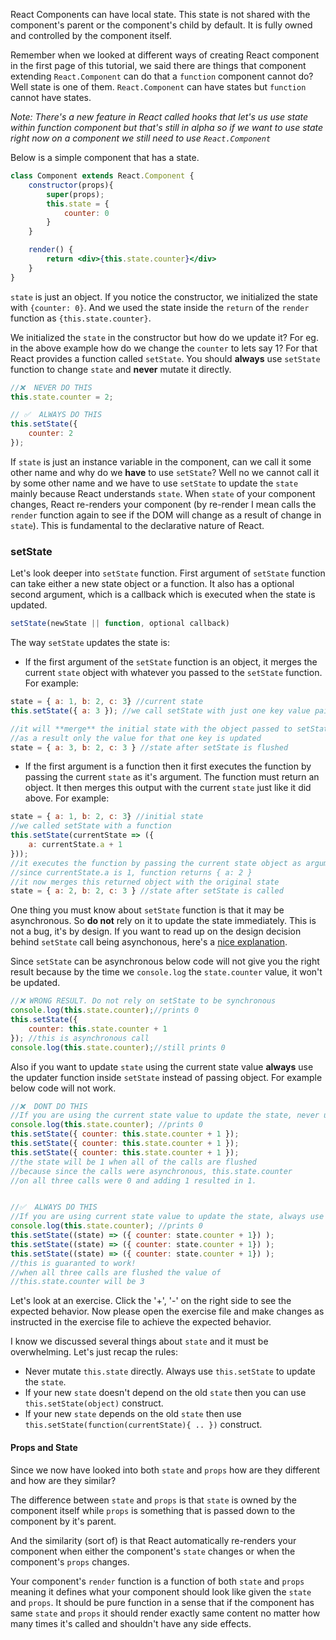React Components can have local state. This state is not shared with the component's parent or the component's child by default. It is fully owned and controlled by the component itself.

Remember when we looked at different ways of creating React component in the first page of this tutorial, we said there are things that component extending `React.Component` can do that a `function` component cannot do? Well state is one of them. `React.Component` can have states but `function` cannot have states.

*Note: There's a new feature in React called hooks that let's us use state within function component but that's still in alpha so if we want to use state right now on a component we still need to use `React.Component`*

Below is a simple component that has a state. 

```jsx
class Component extends React.Component {
    constructor(props){
        super(props);
        this.state = {
            counter: 0 
        }
    }

    render() {
        return <div>{this.state.counter}</div>
    }
}
```

`state` is just an object. If you notice the constructor, we initialized the state with `{counter: 0}`. And we used the state inside the `return` of the `render` function as `{this.state.counter}`.

We initialized the `state` in the constructor but how do we update it? For eg. in the above example how do we change the `counter` to lets say 1? For that React provides a function called `setState`. You should **always** use `setState` function to change `state` and **never** mutate it directly.

```jsx
//❌  NEVER DO THIS
this.state.counter = 2;

// ✅  ALWAYS DO THIS
this.setState({
    counter: 2
});
```
If `state` is just an instance variable in the component, can we call it some other name and why do we **have** to use `setState`? Well no we cannot call it by some other name and we have to use `setState` to update the `state` mainly because React understands `state`. When `state` of your component changes, React re-renders your component (by re-render I mean calls the `render` function again to see if the DOM will change as a result of change in `state`). This is fundamental to the declarative nature of React.

### setState

Let's look deeper into `setState` function. First argument of `setState` function can take either a new state object or a function. It also has a optional second argument, which is a callback which is executed when the state is updated.

```jsx
setState(newState || function, optional callback)
```

The way `setState` updates the state is:
- If the first argument of the `setState` function is an object, it merges the current `state` object with whatever you passed to the `setState` function. For example:

```jsx
state = { a: 1, b: 2, c: 3} //current state
this.setState({ a: 3 }); //we call setState with just one key value pair

//it will **merge** the initial state with the object passed to setState
//as a result only the value for that one key is updated
state = { a: 3, b: 2, c: 3 } //state after setState is flushed
```

- If the first argument is a function then it first executes the function by passing the current `state` as it's argument. The function must return an object. It then merges this output with the current `state` just like it did above. For example:

```jsx
state = { a: 1, b: 2, c: 3} //initial state
//we called setState with a function
this.setState(currentState => ({
    a: currentState.a + 1
}));
//it executes the function by passing the current state object as argument.
//since currentState.a is 1, function returns { a: 2 }
//it now merges this returned object with the original state
state = { a: 2, b: 2, c: 3 } //state after setState is called
```

One thing you must know about `setState` function is that it may be asynchronous. So **do not** rely on it to update the state immediately. This is not a bug, it's by design. If you want to read up on the design decision behind `setState` call being asynchonous, here's a [nice explanation](https://github.com/facebook/react/issues/11527#issuecomment-360199710).

Since `setState` can be asynchronous below code will not give you the right result because by the time we `console.log` the `state.counter` value, it won't be updated.

```jsx
//❌ WRONG RESULT. Do not rely on setState to be synchronous
console.log(this.state.counter);//prints 0
this.setState({
    counter: this.state.counter + 1
}); //this is asynchronous call
console.log(this.state.counter);//still prints 0
```

Also if you want to update `state` using the current state value **always** use the updater function inside `setState` instead of passing object. For example below code will not work.

```jsx
//❌  DONT DO THIS
//If you are using the current state value to update the state, never use this.state directly inside setState
console.log(this.state.counter); //prints 0
this.setState({ counter: this.state.counter + 1 });
this.setState({ counter: this.state.counter + 1 });
this.setState({ counter: this.state.counter + 1 });
//the state will be 1 when all of the calls are flushed
//because since the calls were asynchronous, this.state.counter 
//on all three calls were 0 and adding 1 resulted in 1.


//✅  ALWAYS DO THIS
//If you are using current state value to update the state, always use updater function
console.log(this.state.counter); //prints 0
this.setState((state) => ({ counter: state.counter + 1}) );
this.setState((state) => ({ counter: state.counter + 1}) );
this.setState((state) => ({ counter: state.counter + 1}) );
//this is guaranted to work!
//when all three calls are flushed the value of
//this.state.counter will be 3
```

Let's look at an exercise. Click the '+', '-' on the right side to see the expected behavior. Now please open the exercise file and make changes as instructed in the exercise file to achieve the expected behavior.

<!--exercise-->

I know we discussed several things about `state` and it must be overwhelming. Let's just recap the rules:
- Never mutate `this.state` directly. Always use `this.setState` to update the `state`.
- If your new `state` doesn't depend on the old `state` then you can use `this.setState(object)` construct.
- If your new `state` depends on the old `state` then use `this.setState(function(currentState){ .. })` construct.

#### Props and State
Since we now have looked into both `state` and `props` how are they different and how are they similar?

The difference between `state` and `props` is that `state` is owned by the component itself while `props` is something that is passed down to the component by it's parent.

And the similarity (sort of) is that React automatically re-renders your component when either the component's `state` changes or when the component's `props` changes.

Your component's `render` function is a function of both `state` and `props` meaning it defines what your component should look like given the `state` and `props`. It should be pure function in a sense that if the component has same `state` and `props` it should render exactly same content no matter how many times it's called and shouldn't have any side effects.
